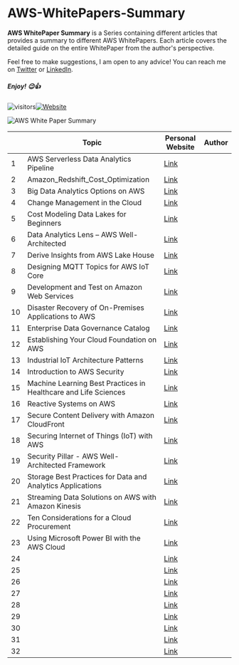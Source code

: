 # AWS-WhitePapers-Summary

**AWS WhitePaper Summary** is a Series containing different articles that provides a summary to different AWS WhitePapers. 
Each article covers the detailed guide on the entire WhitePaper from the author's perspective.

Feel free to make suggestions, I am open to any advice! You can reach me on [Twitter](https://twitter.com/adi_12_modi) or [LinkedIn](https://www.linkedin.com/in/adit-modi-2a4362191/).

##### Enjoy! 😉👍

![visitors](https://visitor-badge.glitch.me/badge?page_id=AditModi/AWS-WhitePapers-Summary)[![Website](https://img.shields.io/website?label=Dev.to&up_message=@aditmodi&url=https%3A%2F%2Fdev.to/aditmodi)](https://dev.to/aditmodi) 

![AWS White Paper Summary](https://user-images.githubusercontent.com/48589838/177525347-0dcf0c42-2a91-48d6-a848-24a8808743cf.jpg)



|               | Topic        | Personal Website | Author |
| ------------  | ------------ | ---------------- | ------ |
|  1 | AWS Serverless Data Analytics Pipeline |[ Link ]() | []()
|  2 | Amazon_Redshift_Cost_Optimization |[ Link ]() | []() 
|  3 | Big Data Analytics Options on AWS |[ Link ]() | []() 
|  4 | Change Management in the Cloud |[ Link ]() | []() 
|  5 | Cost Modeling Data Lakes for Beginners |[ Link ]() | []() 
|  6 | Data Analytics Lens – AWS Well-Architected |[ Link ]() | []() 
|  7 | Derive Insights from AWS Lake House |[ Link ]() | []() 
|  8 | Designing MQTT Topics for AWS IoT Core |[ Link ]() | []() 
|  9 | Development and Test on Amazon Web Services |[ Link ]() | []() 
| 10 | Disaster Recovery of On-Premises Applications to AWS |[ Link ]() | []() 
| 11 | Enterprise Data Governance Catalog |[ Link ]() | []() 
| 12 | Establishing Your Cloud Foundation on AWS |[ Link ]() | []() 
| 13 | Industrial IoT Architecture Patterns |[ Link ]() | []() 
| 14 | Introduction to AWS Security |[ Link ]() | []() 
| 15 | Machine Learning Best Practices in Healthcare and Life Sciences |[ Link ]() | []() 
| 16 | Reactive Systems on AWS |[ Link ]() | []() 
| 17 | Secure Content Delivery with Amazon CloudFront |[ Link ]() | []()  
| 18 | Securing Internet of Things (IoT) with AWS |[ Link ]() | []()  
| 19 | Security Pillar - AWS Well-Architected Framework |[ Link ]() | []()  
| 20 | Storage Best Practices for Data and Analytics Applications |[ Link ]() | []()  
| 21 | Streaming Data Solutions on AWS with Amazon Kinesis |[ Link ]() | []()  
| 22 | Ten Considerations for a Cloud Procurement |[ Link ]() | []()  
| 23 | Using Microsoft Power BI with the AWS Cloud |[ Link ]() | []()  
| 24 |  |[ Link ]() | []()  
| 25 |  |[ Link ]() | []()  
| 26 |  |[ Link ]() | []()  
| 27 |  |[ Link ]() | []()  
| 28 |  |[ Link ]() | []()  
| 29 |  |[ Link ]() | []()  
| 30 |  |[ Link ]() | []()  
| 31 |  |[ Link ]() | []()  
| 32 |  |[ Link ]() | []()  
